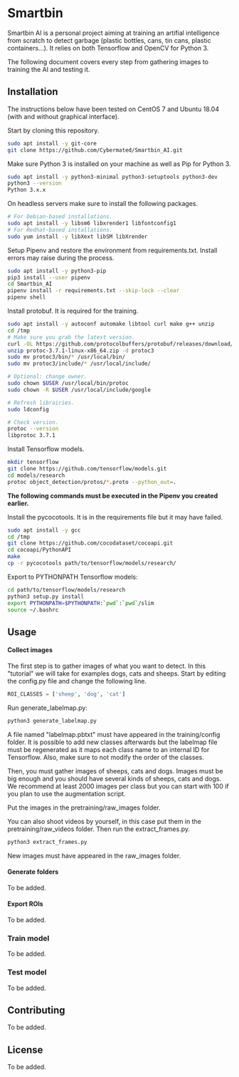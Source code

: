 # Smartbin
Smartbin AI is a personal project aiming at training an artifial intelligence from scratch to detect 
garbage (plastic bottles, cans, tin cans, plastic containers...).
It relies on both Tensorflow and OpenCV for Python 3.

The following document covers every step from gathering images to training the AI and testing it.

## Installation
The instructions below have been tested on CentOS 7 and Ubuntu 18.04 (with and without graphical interface).

Start by cloning this repository.

```bash
sudo apt install -y git-core
git clone https://github.com/Cybermated/Smartbin_AI.git
```

Make sure Python 3 is installed on your machine as well as Pip for Python 3.
```bash
sudo apt install -y python3-minimal python3-setuptools python3-dev
python3 --version
Python 3.x.x
```

On headless servers make sure to install the following packages.
```bash
# For Debian-based installations.
sudo apt install -y libsm6 libxrender1 libfontconfig1
# For Redhat-based installations.
sudo yum install -y libXext libSM libXrender
```

Setup Pipenv and restore the environment from requirements.txt. Install errors may raise during the process.
```bash
sudo apt install -y python3-pip
pip3 install --user pipenv
cd Smartbin_AI
pipenv install -r requirements.txt --skip-lock --clear
pipenv shell
```

Install protobuf. It is required for the training.
```bash
sudo apt install -y autoconf automake libtool curl make g++ unzip
cd /tmp
# Make sure you grab the latest version.
curl -OL https://github.com/protocolbuffers/protobuf/releases/download/v3.7.1/protoc-3.7.1-linux-x86_64.zip
unzip protoc-3.7.1-linux-x86_64.zip -d protoc3
sudo mv protoc3/bin/* /usr/local/bin/
sudo mv protoc3/include/* /usr/local/include/

# Optional: change owner.
sudo chown $USER /usr/local/bin/protoc
sudo chown -R $USER /usr/local/include/google

# Refresh librairies.
sudo ldconfig

# Check version.
protoc --version
libprotoc 3.7.1
```

Install Tensorflow models.
```bash
mkdir tensorflow
git clone https://github.com/tensorflow/models.git
cd models/research
protoc object_detection/protos/*.proto --python_out=.
```

__The following commands must be executed in the Pipenv you created earlier.__

Install the pycocotools. It is in the requirements file but it may have failed.
```bash
sudo apt install -y gcc
cd /tmp
git clone https://github.com/cocodataset/cocoapi.git
cd cocoapi/PythonAPI
make
cp -r pycocotools path/to/tensorflow/models/research/
```

Export to PYTHONPATH Tensorflow models:
```bash
cd path/to/tensorflow/models/research
python3 setup.py install
export PYTHONPATH=$PYTHONPATH:`pwd`:`pwd`/slim
source ~/.bashrc
```


## Usage
#### Collect images

The first step is to gather images of what you want to detect. In this "tutorial" we will take for examples dogs, cats 
and sheeps. Start by editing the config.py file and change the following line.

```python
ROI_CLASSES = ['sheep', 'dog', 'cat']
```

Run generate_labelmap.py:
```bash
python3 generate_labelmap.py
```

A file named "labelmap.pbtxt" must have appeared in the training/config folder.
It is possible to add new classes afterwards but the labelmap file must be regenerated as it maps
each class name to an internal ID for Tensorflow. Also, make sure to not modify the order of the classes.

Then, you must gather images of sheeps, cats and dogs. Images must be big enough and you should have several kinds of 
sheeps, cats and dogs. We recommend at least 2000 images per class but you can start with 100 if you plan to use the 
augmentation script.

Put the images in the pretraining/raw_images folder.


You can also shoot videos by yourself, in this case put them in 
the pretraining/raw_videos folder. Then run the extract_frames.py.
```bash
python3 extract_frames.py
```

New images must have appeared in the raw_images folder.

#### Generate folders

To be added.

#### Export ROIs

To be added.

### Train model

To be added.

### Test model

To be added.

## Contributing

To be added.

## License

To be added.
